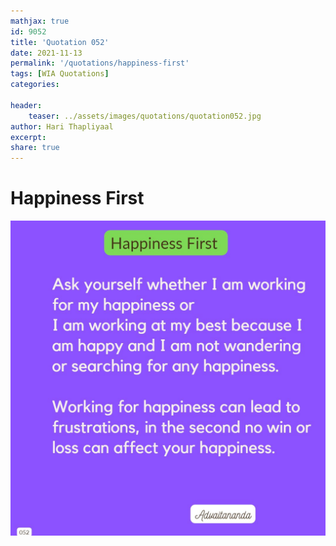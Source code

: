 ```yaml
---
mathjax: true
id: 9052
title: 'Quotation 052'
date: 2021-11-13
permalink: '/quotations/happiness-first'
tags: [WIA Quotations] 
categories: 

header:
    teaser: ../assets/images/quotations/quotation052.jpg
author: Hari Thapliyaal 
excerpt:
share: true 
---
```


# Happiness First

![Happiness First](../assets/images/quotations/quotation052.jpg)
